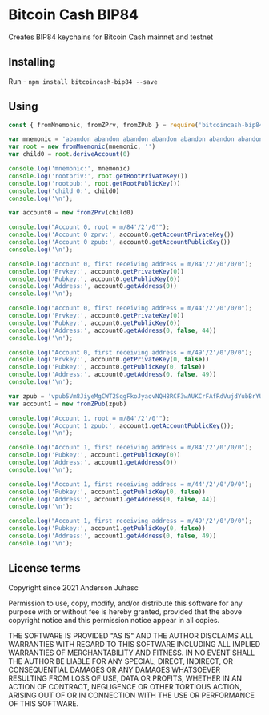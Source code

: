 # Bitcoin Cash BIP84

Creates BIP84 keychains for Bitcoin Cash mainnet and testnet

## Installing

Run - `npm install bitcoincash-bip84 --save`

## Using

```javascript
const { fromMnemonic, fromZPrv, fromZPub } = require('bitcoincash-bip84')

var mnemonic = 'abandon abandon abandon abandon abandon abandon abandon abandon abandon abandon abandon about'
var root = new fromMnemonic(mnemonic, '')
var child0 = root.deriveAccount(0)

console.log('mnemonic:', mnemonic)
console.log('rootpriv:', root.getRootPrivateKey())
console.log('rootpub:', root.getRootPublicKey())
console.log('child 0:', child0)
console.log('\n');

var account0 = new fromZPrv(child0)

console.log("Account 0, root = m/84'/2'/0'");
console.log('Account 0 zprv:', account0.getAccountPrivateKey())
console.log('Account 0 zpub:', account0.getAccountPublicKey())
console.log('\n');

console.log("Account 0, first receiving address = m/84'/2'/0'/0/0");
console.log('Prvkey:', account0.getPrivateKey(0))
console.log('Pubkey:', account0.getPublicKey(0))
console.log('Address:', account0.getAddress(0))
console.log('\n');

console.log("Account 0, first receiving address = m/44'/2'/0'/0/0");
console.log('Prvkey:', account0.getPrivateKey(0))
console.log('Pubkey:', account0.getPublicKey(0))
console.log('Address:', account0.getAddress(0, false, 44))
console.log('\n');

console.log("Account 0, first receiving address = m/49'/2'/0'/0/0");
console.log('Prvkey:', account0.getPrivateKey(0, false))
console.log('Pubkey:', account0.getPublicKey(0, false))
console.log('Address:', account0.getAddress(0, false, 49))
console.log('\n');

var zpub = 'vpub5Vm8JiyeMgCWT2SqgFkoJyaovNQH8RCF3wAUKCrFAfRdVujdYubBrYUGtggtabj71XxvUQuS5r9AgT4VhGvax9gXEpdi9XBg7jHnvm1WDii'
var account1 = new fromZPub(zpub)

console.log("Account 1, root = m/84'/2'/0'");
console.log('Account 1 zpub:', account1.getAccountPublicKey());
console.log('\n');

console.log("Account 1, first receiving address = m/84'/2'/0'/0/0");
console.log('Pubkey:', account1.getPublicKey(0))
console.log('Address:', account1.getAddress(0))
console.log('\n');

console.log("Account 1, first receiving address = m/44'/2'/0'/0/0");
console.log('Pubkey:', account1.getPublicKey(0, false))
console.log('Address:', account1.getAddress(0, false, 44))
console.log('\n');

console.log("Account 1, first receiving address = m/49'/2'/0'/0/0");
console.log('Pubkey:', account1.getPublicKey(0, false))
console.log('Address:', account1.getAddress(0, false, 49))
console.log('\n');
```

## License terms

Copyright since 2021 Anderson Juhasc

Permission to use, copy, modify, and/or distribute this software for any purpose with or without fee is hereby granted, provided that the above copyright notice and this permission notice appear in all copies.

THE SOFTWARE IS PROVIDED "AS IS" AND THE AUTHOR DISCLAIMS ALL WARRANTIES WITH REGARD TO THIS SOFTWARE INCLUDING ALL IMPLIED WARRANTIES OF MERCHANTABILITY AND FITNESS. IN NO EVENT SHALL THE AUTHOR BE LIABLE FOR ANY SPECIAL, DIRECT, INDIRECT, OR CONSEQUENTIAL DAMAGES OR ANY DAMAGES WHATSOEVER RESULTING FROM LOSS OF USE, DATA OR PROFITS, WHETHER IN AN ACTION OF CONTRACT, NEGLIGENCE OR OTHER TORTIOUS ACTION, ARISING OUT OF OR IN CONNECTION WITH THE USE OR PERFORMANCE OF THIS SOFTWARE.

